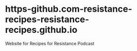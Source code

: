 # https-github.com-resistance-recipes-resistance-recipes.github.io
Website for Recipes for Resistance Podcast
